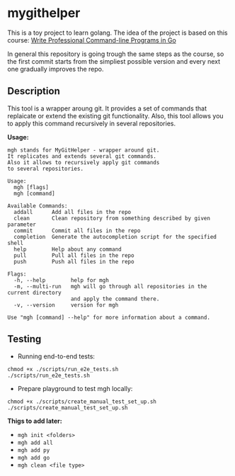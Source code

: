 # mygithelper

This is a toy project to learn golang. The idea of the project is based on this course: [Write Professional Command-line Programs in Go](https://www.educative.io/courses/prof-command-line-programs-go)

In general this repository is going trough the same steps as the course, so the first commit starts from the simpliest possible version and every next one gradually improves the repo.

## Description

This tool is a wrapper aroung git. It provides a set of commands that replaicate or extend the existing git functionality. Also, this tool allows you to apply this command recursively in several repositories.

**Usage:**
```
mgh stands for MyGitHelper - wrapper around git.
It replicates and extends several git commands.
Also it allows to recursively apply git commands
to several repositories.

Usage:
  mgh [flags]
  mgh [command]

Available Commands:
  addall      Add all files in the repo
  clean       Clean repository from something described by given parameter
  commit      Commit all files in the repo
  completion  Generate the autocompletion script for the specified shell
  help        Help about any command
  pull        Pull all files in the repo
  push        Push all files in the repo

Flags:
  -h, --help        help for mgh
  -m, --multi-run   mgh will go through all repositories in the current directory
                    and apply the command there.
  -v, --version     version for mgh

Use "mgh [command] --help" for more information about a command.
```

## Testing

- Running end-to-end tests:
```
chmod +x ./scripts/run_e2e_tests.sh  
./scripts/run_e2e_tests.sh
```

- Prepare playground to test mgh locally:
```
chmod +x ./scripts/create_manual_test_set_up.sh  
./scripts/create_manual_test_set_up.sh
```

**Thigs to add later:**
- `mgh init <folders>`
- `mgh add all`
- `mgh add py`
- `mgh add go`
- `mgh clean <file type>`



